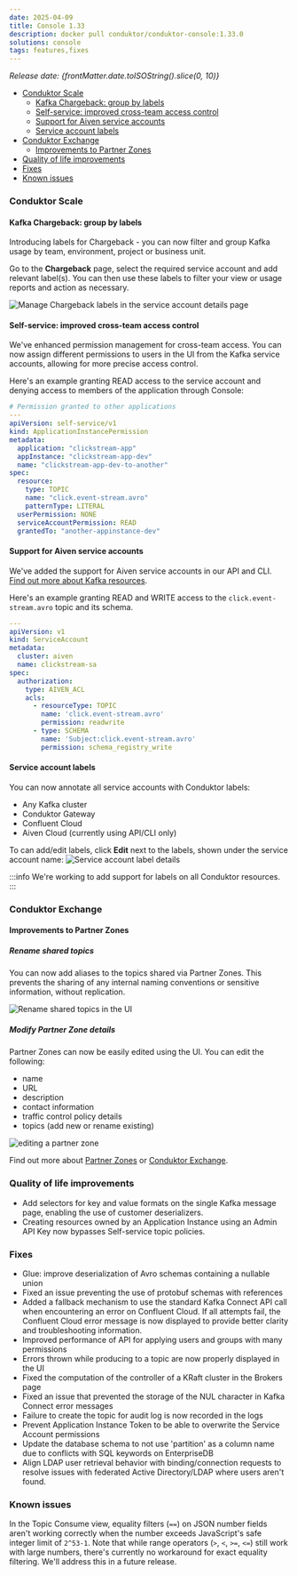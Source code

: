 ```yaml
---
date: 2025-04-09
title: Console 1.33
description: docker pull conduktor/conduktor-console:1.33.0
solutions: console
tags: features,fixes
---
```


*Release date: {frontMatter.date.toISOString().slice(0, 10)}*

- [Conduktor Scale](#conduktor-scale)
  - [Kafka Chargeback: group by labels](#kafka-chargeback-group-by-labels)
  - [Self-service: improved cross-team access control](#self-service-improved-cross-team-access-control)
  - [Support for Aiven service accounts](#support-for-aiven-service-accounts)
  - [Service account labels](#service-account-labels)
- [Conduktor Exchange](#conduktor-exchange)
  - [Improvements to Partner Zones](#improvements-to-partner-zones)
- [Quality of life improvements](#quality-of-life-improvements)
- [Fixes](#fixes)
- [Known issues](#known-issues)

### Conduktor Scale

#### Kafka Chargeback: group by labels

Introducing labels for Chargeback - you can now filter and group Kafka usage by team, environment, project or business unit.

Go to the **Chargeback** page, select the required service account and add relevant label(s). You can then use these labels to filter your view or usage reports and action as necessary. 

![Manage Chargeback labels in the service account details page](/images/changelog/platform/v33/chargeback.png)

#### Self-service: improved cross-team access control

We've enhanced permission management for cross-team access. You can now assign different permissions to users in the UI from the Kafka service accounts, allowing for more precise access control.

Here's an example granting READ access to the service account and denying access to members of the application through Console:

````yaml
# Permission granted to other applications
---
apiVersion: self-service/v1
kind: ApplicationInstancePermission
metadata:
  application: "clickstream-app"
  appInstance: "clickstream-app-dev"
  name: "clickstream-app-dev-to-another"
spec:
  resource:
    type: TOPIC
    name: "click.event-stream.avro"
    patternType: LITERAL
  userPermission: NONE
  serviceAccountPermission: READ
  grantedTo: "another-appinstance-dev"
````

#### Support for Aiven service accounts

We've added the support for Aiven service accounts in our API and CLI. [Find out more about Kafka resources](/platform/reference/resource-reference/kafka/).

Here's an example granting READ and WRITE access to the `click.event-stream.avro` topic and its schema.

````yaml
---
apiVersion: v1
kind: ServiceAccount
metadata:
  cluster: aiven
  name: clickstream-sa
spec:
  authorization:
    type: AIVEN_ACL
    acls:
      - resourceType: TOPIC
        name: 'click.event-stream.avro'
        permission: readwrite
      - type: SCHEMA
        name: 'Subject:click.event-stream.avro'
        permission: schema_registry_write
````

#### Service account labels

You can now annotate all service accounts with Conduktor labels:

- Any Kafka cluster
- Conduktor Gateway
- Confluent Cloud
- Aiven Cloud (currently using API/CLI only)

To can add/edit labels, click **Edit** next to the labels, shown under the service account name:
![Service account label details](/images/changelog/platform/v32/edit-service-account-labels.png)

:::info
We're working to add support for labels on all Conduktor resources.
:::

### Conduktor Exchange

#### Improvements to Partner Zones

##### Rename shared topics

You can now add aliases to the topics shared via Partner Zones. This prevents the sharing of any internal naming conventions or sensitive information, without replication.

![Rename shared topics in the UI](/images/changelog/platform/v33/topic-renaming.png)

##### Modify Partner Zone details

Partner Zones can now be easily edited using the UI. You can edit the following:

- name
- URL
- description
- contact information
- traffic control policy details
- topics (add new or rename existing)

![editing a partner zone](/images/changelog/platform/v33/edit-pz.png)

Find out more about [Partner Zones](/platform/navigation/partner-zones) or [Conduktor Exchange](https://www.conduktor.io).

### Quality of life improvements

- Add selectors for key and value formats on the single Kafka message page, enabling the use of customer deserializers.
- Creating resources owned by an Application Instance using an Admin API Key now bypasses Self-service topic policies.

### Fixes

- Glue: improve deserialization of Avro schemas containing a nullable union
- Fixed an issue preventing the use of protobuf schemas with references
- Added a fallback mechanism to use the standard Kafka Connect API call when encountering an error on Confluent Cloud. If all attempts fail, the Confluent Cloud error message is now displayed to provide better clarity and troubleshooting information.
- Improved performance of API for applying users and groups with many permissions
- Errors thrown while producing to a topic are now properly displayed in the UI
- Fixed the computation of the controller of a KRaft cluster in the Brokers page
- Fixed an issue that prevented the storage of the NUL character in Kafka Connect error messages
- Failure to create the topic for audit log is now recorded in the logs
- Prevent Application Instance Token to be able to overwrite the Service Account permissions
- Update the database schema to not use 'partition' as a column name due to conflicts with SQL keywords on EnterpriseDB
- Align LDAP user retrieval behavior with binding/connection requests to resolve issues with federated Active Directory/LDAP where users aren't found.

### Known issues

In the Topic Consume view, equality filters (`==`) on JSON number fields aren't working correctly when the number exceeds JavaScript's safe integer limit of `2^53-1`. Note that while range operators (`>`, `<`, `>=`, `<=`) still work with large numbers, there's currently no workaround for exact equality filtering. We'll address this in a future release.
